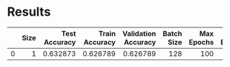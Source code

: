 # Results
|    | Size   |   Test Accuracy |   Train Accuracy |   Validation Accuracy |   Batch Size |   Max Epochs |   Used Epochs | Version   |
|---:|----------------:|-------------------:|-----------------:|----------------------:|-------------:|-------------:|--------------:|:----------|
|  0 | 1          | 0.632873         |  0.626789 | 0.626789 |    128 |          100 |           100 | v0.1      |